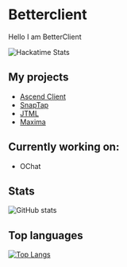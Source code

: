 # Betterclient
Hello I am BetterClient

![Hackatime Stats](https://github-readme-stats.hackclub.dev/api/wakatime?username=590&api_domain=hackatime.hackclub.com&theme=darcula&custom_title=Hackatime+Stats&layout=compact&cache_seconds=0&langs_count=8)

## My projects
- [Ascend Client](https://github.com/Ascend-Client/Ascend-Client)
- [SnapTap](https://github.com/betterclient/SnapTapMC)
- [JTML](https://github.com/betterclient/jtml)
- [Maxima](https://github.com/betterclient/Maxima)

## Currently working on:
- OChat

## Stats
![GitHub stats](https://github-readme-stats.vercel.app/api?username=betterclient&theme=dark&show_icons=true)

## Top languages
[![Top Langs](https://github-readme-stats.vercel.app/api/top-langs/?username=betterclient)](https://github.com/anuraghazra/github-readme-stats)
